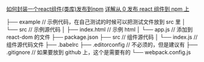 [如何封装一个react组件(类库)发布到npm](https://juejin.cn/post/7101217198483439629)
[详解从 0 发布 react 组件到 npm 上](https://cloud.tencent.com/developer/article/1397904)


├── example // 示例代码，在自己测试的时候可以把测试文件放到 src 里
│   └── src // 示例源代码
│       ├── index.html // 示例 html
│       └── app.js // 添加到 react-dom 的文件
├── package.json
├── src // 组件源代码
│   └── index.js // 组件源代码文件
├── .babelrc
├── .editorconfig // 不必须的，但是建议有
├── .gitignore // 如果要放到 github 上，这个是需要有的
└── webpack.config.js
